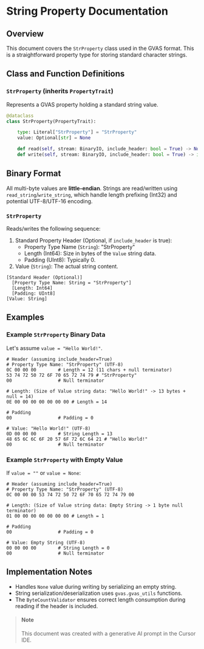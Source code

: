 # String Property Documentation

## Overview
This document covers the `StrProperty` class used in the GVAS format. This is a straightforward property type for storing standard character strings.

## Class and Function Definitions

### `StrProperty` (inherits `PropertyTrait`)
Represents a GVAS property holding a standard string value.

```python
@dataclass
class StrProperty(PropertyTrait):

    type: Literal["StrProperty"] = "StrProperty"
    value: Optional[str] = None

    def read(self, stream: BinaryIO, include_header: bool = True) -> None: ...
    def write(self, stream: BinaryIO, include_header: bool = True) -> int: ...
```

## Binary Format

All multi-byte values are **little-endian**. Strings are read/written using `read_string`/`write_string`, which handle length prefixing (Int32) and potential UTF-8/UTF-16 encoding.

### `StrProperty`
Reads/writes the following sequence:
1.  Standard Property Header (Optional, if `include_header` is true):
    *   Property Type Name (`String`): "StrProperty"
    *   Length (Int64): Size in bytes of the `Value` string data.
    *   Padding (UInt8): Typically 0.
2.  Value (`String`): The actual string content.

```
[Standard Header (Optional)]
  [Property Type Name: String = "StrProperty"]
  [Length: Int64]
  [Padding: UInt8]
[Value: String]
```

## Examples

### Example `StrProperty` Binary Data
Let's assume `value = "Hello World!"`.

```
# Header (assuming include_header=True)
# Property Type Name: "StrProperty" (UTF-8)
0C 00 00 00        # Length = 12 (11 chars + null terminator)
53 74 72 50 72 6F 70 65 72 74 79 # "StrProperty"
00                 # Null terminator

# Length: (Size of Value string data: "Hello World!" -> 13 bytes + null = 14)
0E 00 00 00 00 00 00 00 # Length = 14

# Padding
00                 # Padding = 0

# Value: "Hello World!" (UTF-8)
0D 00 00 00        # String Length = 13
48 65 6C 6C 6F 20 57 6F 72 6C 64 21 # "Hello World!"
00                 # Null terminator
```

### Example `StrProperty` with Empty Value
If `value = ""` or `value = None`:

```
# Header (assuming include_header=True)
# Property Type Name: "StrProperty" (UTF-8)
0C 00 00 00 53 74 72 50 72 6F 70 65 72 74 79 00

# Length: (Size of Value string data: Empty String -> 1 byte null terminator)
01 00 00 00 00 00 00 00 # Length = 1

# Padding
00                 # Padding = 0

# Value: Empty String (UTF-8)
00 00 00 00        # String Length = 0
00                 # Null terminator
```

## Implementation Notes
- Handles `None` value during writing by serializing an empty string.
- String serialization/deserialization uses `gvas.gvas_utils` functions.
- The `ByteCountValidator` ensures correct length consumption during reading if the header is included.

> #### Note
> This document was created with a generative AI prompt in the Cursor IDE. 